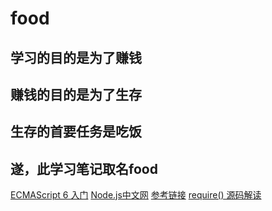 # food

## 学习的目的是为了赚钱
## 赚钱的目的是为了生存
## 生存的首要任务是吃饭
## 遂，此学习笔记取名food

[ECMAScript 6 入门](http://es6.ruanyifeng.com/)
[Node.js中文网](http://nodejs.cn/api/)
[参考链接](https://cnodejs.org/topic/55fac7eced1da72438e33a7d)
[require() 源码解读](http://www.ruanyifeng.com/blog/2015/05/require.html)

